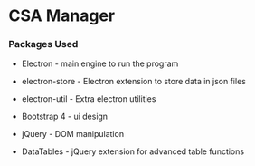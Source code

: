 # CSA Manager

### Packages Used

- Electron - main engine to run the program

- electron-store - Electron extension to store data in json files
- electron-util - Extra electron utilities

- Bootstrap 4 - ui design
- jQuery - DOM manipulation

- DataTables - jQuery extension for advanced table functions
